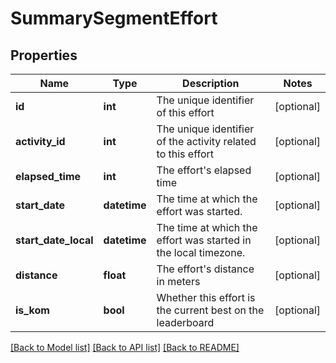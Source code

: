 # SummarySegmentEffort

## Properties
Name | Type | Description | Notes
------------ | ------------- | ------------- | -------------
**id** | **int** | The unique identifier of this effort | [optional] 
**activity_id** | **int** | The unique identifier of the activity related to this effort | [optional] 
**elapsed_time** | **int** | The effort&#39;s elapsed time | [optional] 
**start_date** | **datetime** | The time at which the effort was started. | [optional] 
**start_date_local** | **datetime** | The time at which the effort was started in the local timezone. | [optional] 
**distance** | **float** | The effort&#39;s distance in meters | [optional] 
**is_kom** | **bool** | Whether this effort is the current best on the leaderboard | [optional] 

[[Back to Model list]](../README.md#documentation-for-models) [[Back to API list]](../README.md#documentation-for-api-endpoints) [[Back to README]](../README.md)


